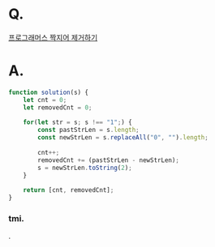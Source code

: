 # Q.
[프로그래머스 짝지어 제거하기](https://school.programmers.co.kr/learn/courses/30/lessons/12973)

# A.
```js
function solution(s) {
    let cnt = 0;
    let removedCnt = 0;
    
    for(let str = s; s !== "1";) {
        const pastStrLen = s.length;
        const newStrLen = s.replaceAll("0", "").length;
        
        cnt++;
        removedCnt += (pastStrLen - newStrLen);
        s = newStrLen.toString(2);
    }
        
    return [cnt, removedCnt];
}
```

### tmi.
.
